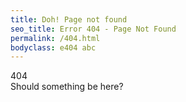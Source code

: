 ```yaml
---
title: Doh! Page not found
seo_title: Error 404 - Page Not Found
permalink: /404.html
bodyclass: e404 abc
---
```


<div class='h1'>404</div>
Should something be here?

